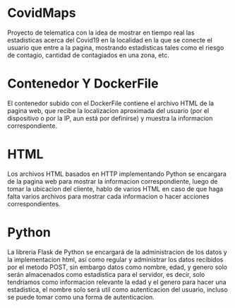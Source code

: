 # CovidMaps
Proyecto de telematica con la idea de mostrar en tiempo real las estadisticas acerca del Covid19 en la localidad en la que se conecte el usuario que entre a la pagina, mostrando estadisticas tales como el riesgo de contagio, cantidad de contagiados en una zona, etc.
# Contenedor Y DockerFile
El contenedor subido con el DockerFile contiene el archivo HTML de la pagina web, que recibe la localizacion aproximada del usuario (por el dispositivo o por la IP, aun está por definirse) y muestra la informacion correspondiente.
# HTML
Los archivos HTML basados en HTTP implementando Python se encargara de la pagina web para mostrar la informacion correspondiente, luego de tomar la ubicacion del cliente, hablo de varios HTML en caso de que haga falta varios archivos para mostrar cada informacion o hacer acciones correspondientes.
# Python
La libreria Flask de Python se encargará de la administracion de los datos y la implementacion html, así como regular y administrar los datos recibidos por el metodo POST, sin embargo datos como nombre, edad, y genero solo serán almacenados como estadistica para el servidor, es decir, solo tendriamos como informacion relevante la edad y el genero para hacer una estadistica, el nombre solo será util como autenticacion del usuario, incluso se puede tomar como una forma de autenticacion.
